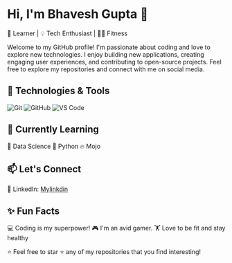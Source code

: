 # Hi, I'm Bhavesh Gupta 👋

🚀 Learner | 💡 Tech Enthusiast | 🏋️‍♂️ Fitness

Welcome to my GitHub profile! I'm passionate about coding and love to explore new technologies. I enjoy building new applications, creating engaging user experiences, and contributing to open-source projects. Feel free to explore my repositories and connect with me on social media.

## 🔧 Technologies & Tools

![Git](https://img.shields.io/badge/-Git-black?style=flat&logo=git&logoColor=white)
![GitHub](https://img.shields.io/badge/-GitHub-181717?style=flat&logo=github&logoColor=white)
![VS Code](https://img.shields.io/badge/-VS%20Code-blue?style=flat&logo=visual-studio-code&logoColor=white)

## 🌱 Currently Learning

🔭 Data Science
🐍 Python
🔥 Mojo

## 📫 Let's Connect
💼 LinkedIn: [Mylinkdin](https://www.linkedin.com/in/bhavesh-gupta07/)

## ✨ Fun Facts

💻 Coding is my superpower!
🎮 I'm an avid gamer.
🏋️‍ Love to be fit and stay healthy

⭐️ Feel free to star ⭐️ any of my repositories that you find interesting!
